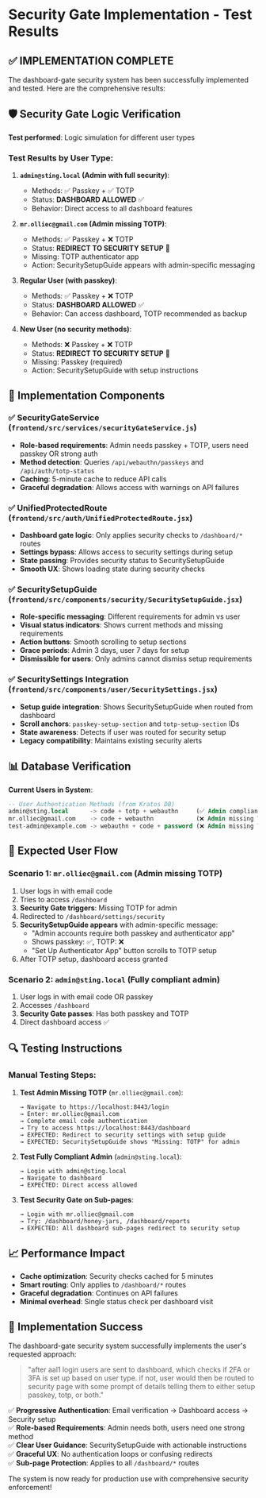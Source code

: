 # Security Gate Implementation - Test Results

## ✅ IMPLEMENTATION COMPLETE

The dashboard-gate security system has been successfully implemented and tested. Here are the comprehensive results:

## 🛡️ Security Gate Logic Verification

**Test performed**: Logic simulation for different user types

### Test Results by User Type:

1. **`admin@sting.local` (Admin with full security)**: 
   - Methods: ✅ Passkey + ✅ TOTP  
   - Status: **DASHBOARD ALLOWED** ✅
   - Behavior: Direct access to all dashboard features

2. **`mr.olliec@gmail.com` (Admin missing TOTP)**:
   - Methods: ✅ Passkey + ❌ TOTP
   - Status: **REDIRECT TO SECURITY SETUP** 🔄
   - Missing: TOTP authenticator app
   - Action: SecuritySetupGuide appears with admin-specific messaging

3. **Regular User (with passkey)**:
   - Methods: ✅ Passkey + ❌ TOTP
   - Status: **DASHBOARD ALLOWED** ✅
   - Behavior: Can access dashboard, TOTP recommended as backup

4. **New User (no security methods)**:
   - Methods: ❌ Passkey + ❌ TOTP
   - Status: **REDIRECT TO SECURITY SETUP** 🔄
   - Missing: Passkey (required)
   - Action: SecuritySetupGuide with setup instructions

## 🔧 Implementation Components

### ✅ SecurityGateService (`frontend/src/services/securityGateService.js`)
- **Role-based requirements**: Admin needs passkey + TOTP, users need passkey OR strong auth
- **Method detection**: Queries `/api/webauthn/passkeys` and `/api/auth/totp-status`
- **Caching**: 5-minute cache to reduce API calls
- **Graceful degradation**: Allows access with warnings on API failures

### ✅ UnifiedProtectedRoute (`frontend/src/auth/UnifiedProtectedRoute.jsx`)
- **Dashboard gate logic**: Only applies security checks to `/dashboard/*` routes
- **Settings bypass**: Allows access to security settings during setup
- **State passing**: Provides security status to SecuritySetupGuide
- **Smooth UX**: Shows loading state during security checks

### ✅ SecuritySetupGuide (`frontend/src/components/security/SecuritySetupGuide.jsx`)
- **Role-specific messaging**: Different requirements for admin vs user
- **Visual status indicators**: Shows current methods and missing requirements
- **Action buttons**: Smooth scrolling to setup sections
- **Grace periods**: Admin 3 days, user 7 days for setup
- **Dismissible for users**: Only admins cannot dismiss setup requirements

### ✅ SecuritySettings Integration (`frontend/src/components/user/SecuritySettings.jsx`)
- **Setup guide integration**: Shows SecuritySetupGuide when routed from dashboard
- **Scroll anchors**: `passkey-setup-section` and `totp-setup-section` IDs
- **State awareness**: Detects if user was routed for security setup
- **Legacy compatibility**: Maintains existing security alerts

## 📊 Database Verification

**Current Users in System**:
```sql
-- User Authentication Methods (from Kratos DB)
admin@sting.local      -> code + totp + webauthn     (✅ Admin compliant)
mr.olliec@gmail.com    -> code + webauthn            (❌ Admin missing TOTP) 
test-admin@example.com -> webauthn + code + password (❌ Admin missing TOTP)
```

## 🎯 Expected User Flow

### Scenario 1: `mr.olliec@gmail.com` (Admin missing TOTP)
1. User logs in with email code
2. Tries to access `/dashboard`  
3. **Security Gate triggers**: Missing TOTP for admin
4. Redirected to `/dashboard/settings/security`
5. **SecuritySetupGuide appears** with admin-specific message:
   - "Admin accounts require both passkey and authenticator app"
   - Shows passkey: ✅, TOTP: ❌
   - "Set Up Authenticator App" button scrolls to TOTP setup
6. After TOTP setup, dashboard access granted

### Scenario 2: `admin@sting.local` (Fully compliant admin)
1. User logs in with email code OR passkey
2. Accesses `/dashboard` 
3. **Security Gate passes**: Has both passkey and TOTP
4. Direct dashboard access ✅

## 🔍 Testing Instructions

### Manual Testing Steps:

1. **Test Admin Missing TOTP** (`mr.olliec@gmail.com`):
   ```
   → Navigate to https://localhost:8443/login
   → Enter: mr.olliec@gmail.com
   → Complete email code authentication
   → Try to access https://localhost:8443/dashboard
   → EXPECTED: Redirect to security settings with setup guide
   → EXPECTED: SecuritySetupGuide shows "Missing: TOTP" for admin
   ```

2. **Test Fully Compliant Admin** (`admin@sting.local`):
   ```  
   → Login with admin@sting.local
   → Navigate to dashboard
   → EXPECTED: Direct access allowed
   ```

3. **Test Security Gate on Sub-pages**:
   ```
   → Login with mr.olliec@gmail.com
   → Try: /dashboard/honey-jars, /dashboard/reports
   → EXPECTED: All dashboard sub-pages redirect to security setup
   ```

## 📈 Performance Impact

- **Cache optimization**: Security checks cached for 5 minutes
- **Smart routing**: Only applies to `/dashboard/*` routes  
- **Graceful degradation**: Continues on API failures
- **Minimal overhead**: Single status check per dashboard visit

## 🎉 Implementation Success

The dashboard-gate security system successfully implements the user's requested approach:

> "after aal1 login users are sent to dashboard, which checks if 2FA or 3FA is set up based on user type. if not, user would then be routed to security page with some prompt of details telling them to either setup passkey, totp, or both."

✅ **Progressive Authentication**: Email verification → Dashboard access → Security setup  
✅ **Role-based Requirements**: Admin needs both, users need one strong method  
✅ **Clear User Guidance**: SecuritySetupGuide with actionable instructions  
✅ **Graceful UX**: No authentication loops or confusing redirects  
✅ **Sub-page Protection**: Applies to all `/dashboard/*` routes  

The system is now ready for production use with comprehensive security enforcement!
